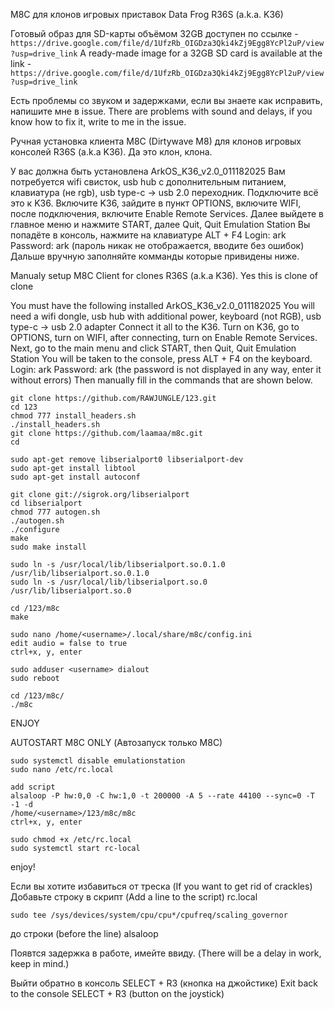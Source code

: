 M8C для клонов игровых приставок Data Frog R36S (a.k.a. K36)

Готовый образ для SD-карты объёмом 32GB доступен по ссылке - ```https://drive.google.com/file/d/1UfzRb_OIGDza3Qki4kZj9Egg8YcPl2uP/view?usp=drive_link```
A ready-made image for a 32GB SD card is available at the link - ```https://drive.google.com/file/d/1UfzRb_OIGDza3Qki4kZj9Egg8YcPl2uP/view?usp=drive_link```

Есть проблемы со звуком и задержками, если вы знаете как исправить, напишите мне в issue.
There are problems with sound and delays, if you know how to fix it, write to me in the issue.

Ручная установка клиента M8C (Dirtywave M8) для клонов игровых консолей R36S (a.k.a K36). Да это клон, клона. 

У вас должна быть установлена ArkOS_K36_v2.0_011182025
Вам потребуется wifi свисток, usb hub с дополнительным питанием, клавиатура (не rgb), usb type-c -> usb 2.0 переходник. 
Подключите всё это к K36. 
Включите K36, зайдите в пункт OPTIONS, включите WIFI, после подключения, включите Enable Remote Services.
Далее выйдете в главное меню и нажмите START, далее Quit, Quit Emulation Station
Вы попадёте в консоль, нажмите на клавиатуре ALT + F4
Login: ark
Password: ark (пароль никак не отображается, вводите без ошибок) 
Дальше вручную заполняйте комманды которые привидены ниже. 


Manualy setup M8C Client for clones R36S (a.k.a K36). Yes this is clone of clone

You must have the following installed ArkOS_K36_v2.0_011182025
You will need a wifi dongle, usb hub with additional power, keyboard (not RGB), usb type-c -> usb 2.0 adapter
Connect it all to the K36. 
Turn on K36, go to OPTIONS, turn on WIFI, after connecting, turn on Enable Remote Services.
Next, go to the main menu and click START, then Quit, Quit Emulation Station
You will be taken to the console, press ALT + F4 on the keyboard.
Login: ark
Password: ark (the password is not displayed in any way, enter it without errors) 
Then manually fill in the commands that are shown below.




```
git clone https://github.com/RAWJUNGLE/123.git
cd 123
chmod 777 install_headers.sh 
./install_headers.sh 
git clone https://github.com/laamaa/m8c.git
cd 
```
```
sudo apt-get remove libserialport0 libserialport-dev
sudo apt-get install libtool
sudo apt-get install autoconf
```
```
git clone git://sigrok.org/libserialport
cd libserialport
chmod 777 autogen.sh
./autogen.sh
./configure
make
sudo make install
```
```
sudo ln -s /usr/local/lib/libserialport.so.0.1.0 /usr/lib/libserialport.so.0.1.0
sudo ln -s /usr/local/lib/libserialport.so.0 /usr/lib/libserialport.so.0
```
```
cd /123/m8c
make
```
```
sudo nano /home/<username>/.local/share/m8c/config.ini
edit audio = false to true
ctrl+x, y, enter
```
```
sudo adduser <username> dialout
sudo reboot
```

```
cd /123/m8c/
./m8c
```

ENJOY 

AUTOSTART M8C ONLY (Автозапуск только M8C)
```
sudo systemctl disable emulationstation
sudo nano /etc/rc.local
```
```
add script  
alsaloop -P hw:0,0 -C hw:1,0 -t 200000 -A 5 --rate 44100 --sync=0 -T -1 -d
/home/<username>/123/m8c/m8c
ctrl+x, y, enter
```
```
sudo chmod +x /etc/rc.local
sudo systemctl start rc-local
```
enjoy! 


Если вы хотите избавиться от треска (If you want to get rid of crackles)
Добавьте строку в скрипт (Add a line to the script) rc.local 
```
sudo tee /sys/devices/system/cpu/cpu*/cpufreq/scaling_governor
```
до строки (before the line) alsaloop

Появтся задержка в работе, имейте ввиду. (There will be a delay in work, keep in mind.)


Выйти обратно в консоль SELECT + R3 (кнопка на джойстике)
Exit back to the console SELECT + R3  (button on the joystick)
